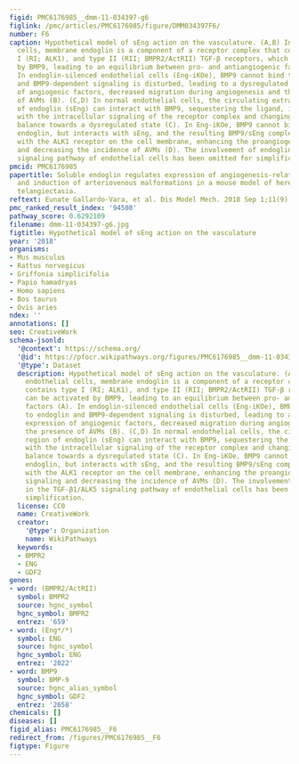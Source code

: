 ```yaml
---
figid: PMC6176985__dmm-11-034397-g6
figlink: /pmc/articles/PMC6176985/figure/DMM034397F6/
number: F6
caption: Hypothetical model of sEng action on the vasculature. (A,B) In normal endothelial
  cells, membrane endoglin is a component of a receptor complex that contains type
  I (RI; ALK1), and type II (RII; BMPR2/ActRII) TGF-β receptors, which can be activated
  by BMP9, leading to an equilibrium between pro- and antiangiogenic factors (A).
  In endoglin-silenced endothelial cells (Eng-iKOe), BMP9 cannot bind to endoglin
  and BMP9-dependent signaling is disturbed, leading to a dysregulated expression
  of angiogenic factors, decreased migration during angiogenesis and the presence
  of AVMs (B). (C,D) In normal endothelial cells, the circulating extracellular region
  of endoglin (sEng) can interact with BMP9, sequestering the ligand, interfering
  with the intracellular signaling of the receptor complex and changing the angiogenesis
  balance towards a dysregulated state (C). In Eng-iKOe, BMP9 cannot bind to membrane
  endoglin, but interacts with sEng, and the resulting BMP9/sEng complex interacts
  with the ALK1 receptor on the cell membrane, enhancing the proangiogenic ALK1 signaling
  and decreasing the incidence of AVMs (D). The involvement of endoglin in the TGF-β1/ALK5
  signaling pathway of endothelial cells has been omitted for simplification.
pmcid: PMC6176985
papertitle: Soluble endoglin regulates expression of angiogenesis-related proteins
  and induction of arteriovenous malformations in a mouse model of hereditary hemorrhagic
  telangiectasia.
reftext: Eunate Gallardo-Vara, et al. Dis Model Mech. 2018 Sep 1;11(9):dmm034397.
pmc_ranked_result_index: '94508'
pathway_score: 0.6292109
filename: dmm-11-034397-g6.jpg
figtitle: Hypothetical model of sEng action on the vasculature
year: '2018'
organisms:
- Mus musculus
- Rattus norvegicus
- Griffonia simplicifolia
- Papio hamadryas
- Homo sapiens
- Bos taurus
- Ovis aries
ndex: ''
annotations: []
seo: CreativeWork
schema-jsonld:
  '@context': https://schema.org/
  '@id': https://pfocr.wikipathways.org/figures/PMC6176985__dmm-11-034397-g6.html
  '@type': Dataset
  description: Hypothetical model of sEng action on the vasculature. (A,B) In normal
    endothelial cells, membrane endoglin is a component of a receptor complex that
    contains type I (RI; ALK1), and type II (RII; BMPR2/ActRII) TGF-β receptors, which
    can be activated by BMP9, leading to an equilibrium between pro- and antiangiogenic
    factors (A). In endoglin-silenced endothelial cells (Eng-iKOe), BMP9 cannot bind
    to endoglin and BMP9-dependent signaling is disturbed, leading to a dysregulated
    expression of angiogenic factors, decreased migration during angiogenesis and
    the presence of AVMs (B). (C,D) In normal endothelial cells, the circulating extracellular
    region of endoglin (sEng) can interact with BMP9, sequestering the ligand, interfering
    with the intracellular signaling of the receptor complex and changing the angiogenesis
    balance towards a dysregulated state (C). In Eng-iKOe, BMP9 cannot bind to membrane
    endoglin, but interacts with sEng, and the resulting BMP9/sEng complex interacts
    with the ALK1 receptor on the cell membrane, enhancing the proangiogenic ALK1
    signaling and decreasing the incidence of AVMs (D). The involvement of endoglin
    in the TGF-β1/ALK5 signaling pathway of endothelial cells has been omitted for
    simplification.
  license: CC0
  name: CreativeWork
  creator:
    '@type': Organization
    name: WikiPathways
  keywords:
  - BMPR2
  - ENG
  - GDF2
genes:
- word: (BMPR2/ActRII)
  symbol: BMPR2
  source: hgnc_symbol
  hgnc_symbol: BMPR2
  entrez: '659'
- word: (Eng*/*)
  symbol: ENG
  source: hgnc_symbol
  hgnc_symbol: ENG
  entrez: '2022'
- word: BMP9
  symbol: BMP-9
  source: hgnc_alias_symbol
  hgnc_symbol: GDF2
  entrez: '2658'
chemicals: []
diseases: []
figid_alias: PMC6176985__F6
redirect_from: /figures/PMC6176985__F6
figtype: Figure
---
```

